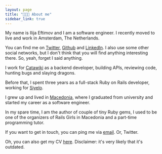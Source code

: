 ```yaml
---
layout: page
title: "👨🏻‍💻 About me"
sidebar_link: true
---
```


My name is Ilija Eftimov and I am a software engineer. I recently moved to live
and work in Amsterdam, The Netherlands.

You can find me on [Twitter](https://twitter.com/fteem),
[Github](https://github.com/fteem) and
[LinkedIn](https://www.linkedin.com/in/ieftimov). I also use some other social
networks, but I don't think that you will find anything interesting there. So,
yeah, forget I said anything.

I work for [Catawiki](http://catawiki.com) as a backend developer, building
APIs, reviewing code, hunting bugs and slaying dragons.

Before that, I spent three years as a full-stack Ruby on Rails developer,
working for <a target='_blank' href='http://siyelo.com'>Siyelo</a>.

I grew up and lived in
[Macedonia](https://en.wikipedia.org/wiki/Republic_of_Macedonia), where I
graduated from university and started my career as a software engineer.

In my spare time, I am the author of couple of tiny Ruby gems, I used to be
one of the organizers of Rails Girls in Macedonia and a part-time programming
tutor.

If you want to get in touch, you can ping me via
<a href="mailto:ileeftimov+blog@gmail.com">email</a>. Or, Twitter.

Oh, you can also get my CV
<a href="/CV-Ilija-Eftimov.pdf" target="_blank">here</a>. Disclaimer: it's very
likely that it's outdated.
